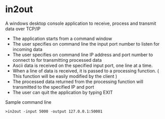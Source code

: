 # in2out
A windows desktop console application to receive, process and transmit data over TCP/IP

- The application starts from a command window
- The user specifies on command line the input port number to listen for incoming data
- The user specifies on command line IP address and port number to connect to for transmitting processed data
- Ascii data is received on the specified input port, one line at a time.
- When a line of data is received, it is passed to a processing function. ( This function will be easily modified by the client )
- The processed data returned from the processing function will transmitted to the specified IP and port
- The user can quit the application by typing EXIT

Sample command line

```
>in2out -input 5000 -output 127.0.0.1:50001
```
